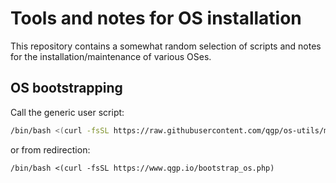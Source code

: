 # Tools and notes for OS installation

This repository contains a somewhat random selection of scripts and notes
for the installation/maintenance of various OSes.

## OS bootstrapping

Call the generic user script:
```bash
/bin/bash <(curl -fsSL https://raw.githubusercontent.com/qgp/os-utils/master/bootstrap.sh)
```
or from redirection:
```
/bin/bash <(curl -fsSL https://www.qgp.io/bootstrap_os.php)
```
